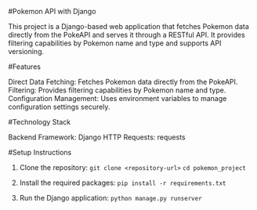 #Pokemon API with Django

This project is a Django-based web application that fetches Pokemon data directly from the PokeAPI and serves it through a RESTful API. It provides filtering capabilities by Pokemon name and type and supports API versioning.

#Features

Direct Data Fetching: Fetches Pokemon data directly from the PokeAPI.
Filtering: Provides filtering capabilities by Pokemon name and type.
Configuration Management: Uses environment variables to manage configuration settings securely.

#Technology Stack

Backend Framework: Django
HTTP Requests: requests

#Setup Instructions
1. Clone the repository: 
   ``git clone <repository-url>``
   `cd pokemon_project`

2. Install the required packages:
   `pip install -r requirements.txt`

3. Run the Django application:
   `python manage.py runserver`



